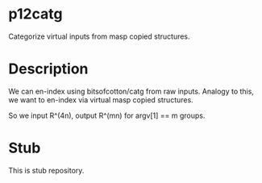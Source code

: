 # p12catg
Categorize virtual inputs from masp copied structures.

# Description
We can en-index using bitsofcotton/catg from raw inputs.
Analogy to this, we want to en-index via virtual masp copied structures.

So we input R^(4n), output R^(mn) for argv\[1\] == m groups.

# Stub
This is stub repository.
